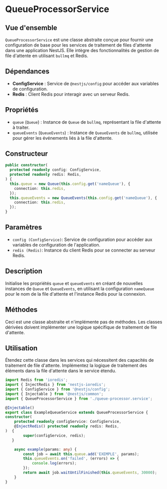 # QueueProcessorService

## Vue d'ensemble
`QueueProcessorService` est une classe abstraite conçue pour fournir une configuration de base pour les services de traitement de files d'attente dans une application NestJS. Elle intègre des fonctionnalités de gestion de file d'attente en utilisant `bullmq` et Redis.

## Dépendances
- **ConfigService** : Service de `@nestjs/config` pour accéder aux variables de configuration.
- **Redis** : Client Redis pour interagir avec un serveur Redis.

## Propriétés
- `queue` (`Queue`) : Instance de `Queue` de `bullmq`, représentant la file d'attente à traiter.
- `queueEvents` (`QueueEvents`) : Instance de `QueueEvents` de `bullmq`, utilisée pour gérer les événements liés à la file d'attente.

## Constructeur
```typescript
public constructor(
  protected readonly config: ConfigService,
  protected readonly redis: Redis,
) {
  this.queue = new Queue(this.config.get('nameQueue'), {
    connection: this.redis,
  });
  this.queueEvents = new QueueEvents(this.config.get('nameQueue'), {
    connection: this.redis,
  });
}
```

## Paramètres
- ``config (ConfigService)``:  Service de configuration pour accéder aux variables de configuration de l'application.
- ``redis (Redis)``: Instance du client Redis pour se connecter au serveur Redis.

## Description
Initialise les propriétés ``queue`` et ``queueEvents`` en créant de nouvelles instances de ``Queue`` et ``QueueEvents``, en utilisant la configuration ``nameQueue`` pour le nom de la file d'attente et l'instance Redis pour la connexion.

## Méthodes
Ceci est une classe abstraite et n'implémente pas de méthodes. Les classes dérivées doivent implémenter une logique spécifique de traitement de file d'attente.

## Utilisation
Étendez cette classe dans les services qui nécessitent des capacités de traitement de file d'attente. Implémentez la logique de traitement des éléments dans la file d'attente dans le service étendu.

```ts
import Redis from 'ioredis';
import { InjectRedis } from 'nestjs-ioredis';
import { ConfigService } from '@nestjs/config';
import { Injectable } from '@nestjs/common';
import { QueueProcessorService } from './queue-processor.service';

@Injectable()
export class ExampleQueueService extends QueueProcessorService {
constructor(
    protected readonly configService: ConfigService,
    @InjectRedis() protected readonly redis: Redis,
)  {
        super(configService, redis);
   }

    async example(params: any) {
        const job = await this.queue.add('EXEMPLE', params);
        this.queueEvents.on('failed', (errors) => {
            console.log(errors);
        });
        return await job.waitUntilFinished(this.queueEvents, 30000);
    }
}
```